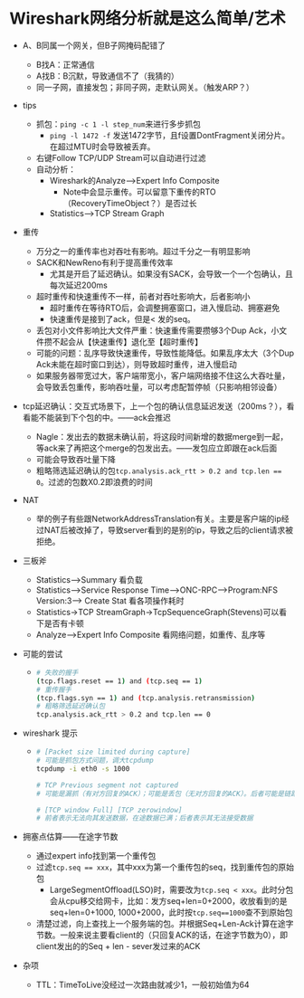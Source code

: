 # Wireshark网络分析就是这么简单/艺术

* A、B同属一个网关，但B子网掩码配错了
  * B找A：正常通信
  * A找B：B沉默，导致通信不了（我猜的）
  * 同一子网，直接发包；非同子网，走默认网关。（触发ARP？）
  
* tips
  * 抓包：`ping -c 1 -l step_num`来进行多步抓包
    * `ping -l 1472 -f` 发送1472字节，且f设置DontFragment关闭分片。在超过MTU时会导致被丢弃。
  * 右键Follow TCP/UDP Stream可以自动进行过滤
  * 自动分析：
    * Wireshark的Analyze-->Expert Info Composite
      * Note中会显示重传。可以留意下重传的RTO（RecoveryTimeObject？）是否过长
    * Statistics-->TCP Stream Graph
  
* 重传
  * 万分之一的重传率也对吞吐有影响。超过千分之一有明显影响
  * SACK和NewReno有利于提高重传效率
    * 尤其是开启了延迟确认。如果没有SACK，会导致一个一个包确认，且每次延迟200ms
  * 超时重传和快速重传不一样，前者对吞吐影响大，后者影响小
    * 超时重传在等待RTO后，会调整拥塞窗口，进入慢启动、拥塞避免
    * 快速重传是接到了ack，但是< 发的seq。
  * 丢包对小文件影响比大文件严重：快速重传需要攒够3个Dup Ack，小文件攒不起会从【快速重传】退化至【超时重传】
  * 可能的问题：乱序导致快速重传，导致性能降低。如果乱序太大（3个Dup Ack未能在超时窗口到达），则导致超时重传，进入慢启动
  * 如果服务器带宽过大，客户端带宽小，客户端网络接不住这么大吞吐量，会导致丢包重传，影响吞吐量，可以考虑配暂停帧（只影响相邻设备）
  
* tcp延迟确认：交互式场景下，上一个包的确认信息延迟发送（200ms？），看看能不能装到下个包的中。——ack会推迟
  * Nagle：发出去的数据未确认前，将这段时间新增的数据merge到一起，等ack来了再把这个merge的包发出去。——发包应立即跟在ack后面
  * 可能会导致吞吐量下降
  * 粗略筛选延迟确认的包`tcp.analysis.ack_rtt > 0.2 and tcp.len == 0`。过滤的包数X0.2即浪费的时间
  
* NAT
  * 举的例子有些跟NetworkAddressTranslation有关。主要是客户端的ip经过NAT后被改掉了，导致server看到的是别的ip，导致之后的client请求被拒绝。
  
* 三板斧
  * Statistics-->Summary 看负载
  * Statistics-->Service Response Time-->ONC-RPC-->Program:NFS Version:3--> Create Stat 看各项操作耗时
  * Statistics->TCP StreamGraph->TcpSequenceGraph(Stevens)可以看下是否有卡顿
  * Analyze-->Expert Info Composite 看网络问题，如重传、乱序等
  
* 可能的尝试
  
  * ```bash
    # 失败的握手
    (tcp.flags.reset == 1) and (tcp.seq == 1)
    # 重传握手
    (tcp.flags.syn == 1) and (tcp.analysis.retransmission)
    # 粗略筛选延迟确认包
    tcp.analysis.ack_rtt > 0.2 and tcp.len == 0
    
    ```
  
* wireshark 提示
  
  * ```bash
    # [Packet size limited during capture]
    # 可能是抓包方式问题，调大tcpdump
    tcpdump -i eth0 -s 1000
    
    # TCP Previous segment not captured
    # 可能是漏抓（有对方回复的ACK）；可能是丢包（无对方回复的ACK）。后者可能是链路上某个MTU较小
    
    # [TCP window Full] [TCP zerowindow]
    # 前者表示无法向其发送数据，在途数据已满；后者表示其无法接受数据
    ```
  
* 拥塞点估算——在途字节数
  
  * 通过expert info找到第一个重传包
  * 过滤`tcp.seq == xxx`，其中xxx为第一个重传包的seq，找到重传包的原始包
    * LargeSegmentOffload(LSO)时，需要改为`tcp.seq < xxx`。此时分包会从cpu移交给网卡，比如：发方seq+len=0+2000，收放看到的是seq+len=0+1000, 1000+2000，此时按`tcp.seq==1000`查不到原始包
  * 清楚过滤，向上查找上一个服务端的包。并根据Seq+Len-Ack计算在途字节数。一般来说主要看client的（只回复ACK的话，在途字节数为0），即client发出的的Seq + len - sever发过来的ACK
  
* 杂项
  
  * TTL：TimeToLive没经过一次路由就减少1，一般初始值为64